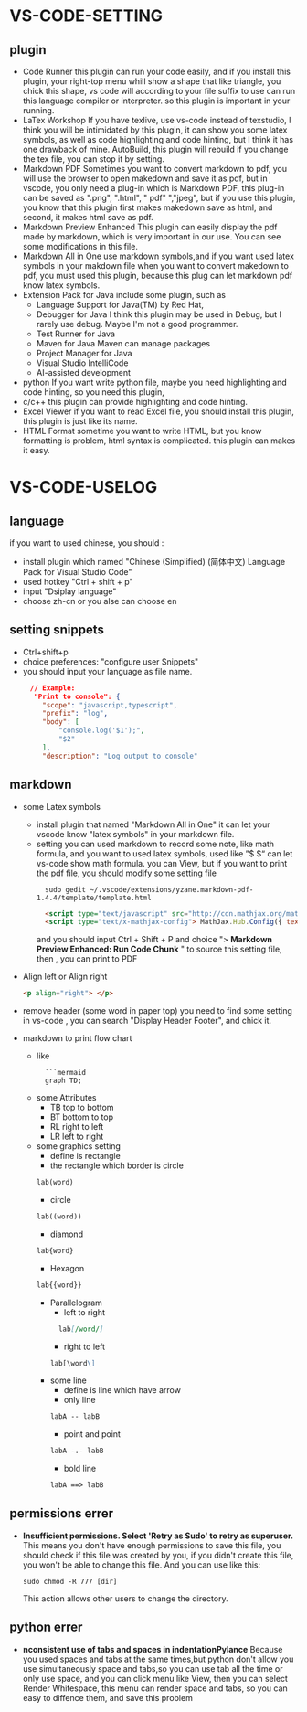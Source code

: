 # VS-CODE-SETTING

## plugin

- Code Runner
  this plugin can run your code easily, and if you install this plugin, your right-top menu whill show a shape that like triangle, you chick this shape, vs code will according to your file suffix to use can run this language compiler or interpreter. so this plugin is important in your running.
- LaTex Workshop
  If you have texlive, use vs-code instead of texstudio, I think you will be intimidated by this plugin, it can show you some latex symbols, as well as code highlighting and code hinting, but I think it has one drawback of mine. AutoBuild, this plugin will rebuild if you change the tex file, you can stop it by setting.
- Markdown PDF
  Sometimes you want to convert markdown to pdf, you will use the browser to open makedown and save it as pdf, but in vscode, you only need a plug-in which is Markdown PDF, this plug-in can be saved as ".png", ".html", " pdf" ","jpeg", but if you use this plugin, you know that this plugin first makes makedown save as html, and second, it makes html save as pdf.
- Markdown Preview Enhanced
  This plugin can easily display the pdf made by markdown, which is very important in our use. You can see some modifications in this file.
- Markdown All in One
  use markdown symbols,and if you want used latex symbols in your makdown file when you want to convert makedown to pdf, you must used this plugin, because this plug can let markdown pdf know latex symbols. 
- Extension Pack for Java
  include some plugin, such as
  - Language Support for Java(TM) by Red Hat,
  - Debugger for Java
    I think this plugin may be used in Debug, but I rarely use debug. Maybe I'm not a good programmer.
  - Test Runner for Java
  - Maven for Java
    Maven can manage packages
  - Project Manager for Java
  - Visual Studio IntelliCode
  - AI-assisted development
- python
  If you want write python file, maybe you need highlighting and code hinting, so you need this plugin,
- c/c++
  this plugin can provide highlighting and code hinting.
- Excel Viewer
  if you want to read Excel file, you should install this plugin, this plugin is just like its name.
- HTML Format
  sometime you want to write HTML, but you know formatting is problem, html syntax is complicated. this plugin can makes it easy.

# VS-CODE-USELOG

## language ##
if you want to used chinese, you should :
- install plugin which named "Chinese (Simplified) (简体中文) Language Pack for Visual Studio Code"
- used hotkey "Ctrl + shift + p"
- input "Dsiplay language"
- choose zh-cn or you alse can choose en

## setting snippets ##

* Ctrl+shift+p
* choice preferences: "configure user Snippets"
* you should input your language as file name.
  
```json
	 // Example:
	  "Print to console": {
	 	"scope": "javascript,typescript",
	 	"prefix": "log",
	 	"body": [
	 		"console.log('$1');",
	 		"$2"
	 	],
	 	"description": "Log output to console"
```

## markdown ##
- some Latex symbols
  - install plugin that named "Markdown All in One"
    it can let your vscode know "latex symbols" in your markdown file.
  - setting
    you can used markdown to record some note, like math formula, and you want to used latex symbols, used like ”$ $“ can let vs-code show math formula. you can View, but if you want to print the pdf file, you should modify some setting file 
    ```shell
      sudo gedit ~/.vscode/extensions/yzane.markdown-pdf-1.4.4/template/template.html
    ```
    ```html
      <script type="text/javascript" src="http://cdn.mathjax.org/mathjax/latest/MathJax.js?config=TeX-AMS-MML_HTMLorMML"></script>
      <script type="text/x-mathjax-config"> MathJax.Hub.Config({ tex2jax: {inlineMath: [['$', '$']]}, messageStyle: "none" });</script>
    ```
    and you should input Ctrl + Shift + P and choice "> **Markdown Preview Enhanced: Run Code Chunk** " to source this setting file,  then , you can print to PDF

- Align left or Align right
  ```markdown
  <p align="right"> </p>
  ```

- remove header (some word in paper top)
  you need to find some setting in vs-code , you can search "Display Header Footer", and chick it. 
  
- markdown to print flow chart
  - like
    ```text
      ```mermaid
      graph TD;
    ```
  - some Attributes
    - TB	top to bottom
    - BT	bottom to top
    - RL	right to left
    - LR	left to right
  - some graphics setting
    - define is rectangle
    - the rectangle which border is circle
    ```markdown
    lab(word)
    ``` 
    - circle
    ```markdown
    lab((word))
    ```
    - diamond
    ```markdown
    lab{word}
    ```
    - Hexagon
    ```markdown
    lab{{word}}
    ```
    - Parallelogram
      - left to right
      ```markdown
	    lab[/word/]
      ```
      - right to left
      ```markdown
      lab[\word\]
      ```
    - some line
      - define is line which have arrow
      - only line
      ```markdown
      labA -- labB
      ```
      - point and point
      ```markdown
      labA -.- labB
      ```
      - bold line
      ```markdown
      labA ==> labB
      ```
## permissions errer

- **Insufficient permissions. Select 'Retry as Sudo' to retry as superuser.**
  This means you don't have enough permissions to save this file, you should check if this file was created by you, if you didn't create this file, you won't be able to change this file. And you can use like this:
  ```shell
  sudo chmod -R 777 [dir]
  ```
  This action allows other users to change the directory.

## python errer

- **nconsistent use of tabs and spaces in indentationPylance**
  Because you used spaces and tabs at the same times,but python don't allow you use simultaneously space and tabs,so you can use tab all the time or only use space, and you can click menu like View, then you can select Render Whitespace, this menu can render space and tabs, so you can easy to diffence them, and save this problem